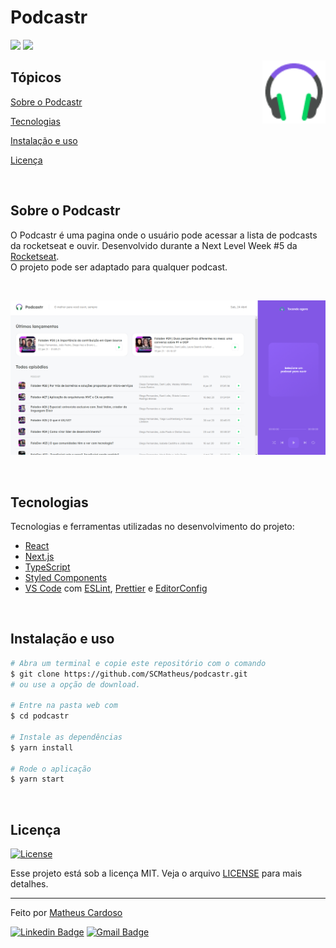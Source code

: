 # Podcastr

<p>
  <img src="https://img.shields.io/badge/feito%20por-MATHEUS%20CARDOSO-blueviolet">
  <img src="https://img.shields.io/badge/linguagens-2-blueviolet">
</p>

<img align="right" src="public/favicon.png" width="20%" alt="Podcastr">

## Tópicos 

[Sobre o Podcastr](#sobre-o-podcastr)

[Tecnologias](#tecnologias)

[Instalação e uso](#instalação-e-uso)

[Licença](#licença)

<br>

## Sobre o Podcastr

O Podcastr é uma pagina onde o usuário pode acessar a lista de podcasts da rocketseat e ouvir. Desenvolvido durante a Next Level Week #5 da [Rocketseat](https://rocketseat.com.br/).
<br>
O projeto pode ser adaptado para qualquer podcast.

<br>

<p align="center">
  <a href="https://www.figma.com/file/UpZP6Qt04yFFMi8l8oD2kJ/Podcastr-(Copy)?node-id=160%3A2761">
    <img alt="Figma" src="public/capa.png"/>
  </a>
</p>

<br>

## Tecnologias

Tecnologias e ferramentas utilizadas no desenvolvimento do projeto:

- [React](https://reactjs.org/)
- [Next.js](https://nextjs.org/)
- [TypeScript](https://www.typescriptlang.org/)
- [Styled Components](https://styled-components.com/)
- [VS Code](https://code.visualstudio.com/) com [ESLint](https://eslint.org/), [Prettier](https://prettier.io/) e [EditorConfig](https://editorconfig.org/)

<br>

## Instalação e uso

```bash
# Abra um terminal e copie este repositório com o comando
$ git clone https://github.com/SCMatheus/podcastr.git
# ou use a opção de download.

# Entre na pasta web com 
$ cd podcastr

# Instale as dependências
$ yarn install

# Rode o aplicação
$ yarn start
```

<br>


## Licença
<a href="https://opensource.org/licenses/MIT">
    <img alt="License" src="https://img.shields.io/badge/license-MIT-6E40C9?style=flat-square">
</a>

<br>

Esse projeto está sob a licença MIT. Veja o arquivo [LICENSE](/LICENSE) para mais detalhes.

---

Feito por [Matheus Cardoso ](https://github.com/SCMatheus)

[![Linkedin Badge](https://img.shields.io/badge/-Matheus%20Cardoso-6E40C9?style=flat-square&logo=Linkedin&logoColor=white&link=https://www.linkedin.com/in/matheus-cardoso-b378841a5/)](https://www.linkedin.com/in/matheus-cardoso-b378841a5/) 
[![Gmail Badge](https://img.shields.io/badge/-matheusouzacardoso2016@gmail.com-6E40C9?style=flat-square&logo=Gmail&logoColor=white&link=mailto:matheusouzacardoso2016@gmail.com)](mailto:matheusouzacardoso2016@gmail.com)
